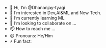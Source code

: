 - 👋 Hi, I’m @Dhananjay-tyagi
- 👀 I’m interested in Dev,AI&ML and New Tech.
- 🌱 I’m currently learning ML 
- 💞️ I’m looking to collaborate on ...
- 📫 How to reach me ...
- 😄 Pronouns: He/Him
- ⚡ Fun fact: 

<!---
Dhananjay-tyagi/Dhananjay-tyagi is a ✨ special ✨ repository because its `README.md` (this file) appears on your GitHub profile.
You can click the Preview link to take a look at your changes.
--->
